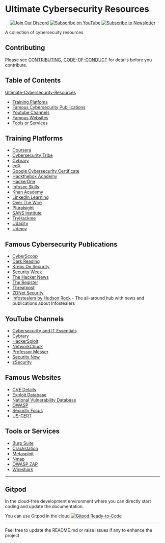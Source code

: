 # Ultimate Cybersecurity Resources

<div align="center">
  
[![Join Our Discord](https://img.shields.io/badge/Discord-Join%20Server-blue?logo=discord&style=for-the-badge)](https://discord.com/invite/Yn9g6KuWyA)
[![Subscribe on YouTube](https://img.shields.io/badge/YouTube-Subscribe-red?logo=youtube&style=for-the-badge)](https://www.youtube.com/@dhanushnehru?sub_confirmation=1)
[![Subscribe to Newsletter](https://img.shields.io/badge/Newsletter-Subscribe-orange?style=for-the-badge)](https://dhanushn.substack.com/)

</div>


A collection of cybersecuity resources 

## Contributing
Please see [CONTRIBUTING](https://github.com/DhanushNehru/Ultimate-Cybersecurity-Resources/blob/main/CONTRIBUTING.md), [CODE-OF-CONDUCT](https://github.com/DhanushNehru/Ultimate-Cybersecurity-Resources/blob/main/CODE-OF-CONDUCT.md) for details before you contribute.

## Table of Contents
[Ultimate-Cybersecurity-Resources](#Ultimate-Cybersecurity-Resources)
- [Training Platfoms](#Training-Platforms)
- [Famous Cybersecurity Publlications](#Famous-Cybersecurity-Publlications)
- [Youtube Channels](#Youtube-Channels)
- [Famous Websites](#Famous-Websites)
- [Tools or Services](#Tools-or-Services)

## Training Platforms
- [Coursera](https://www.coursera.org/)
- [Cybersecurity Tribe](https://www.cybersecuritytribe.com/)
- [Cybrary](https://www.cybrary.it/)
- [edX](https://www.edx.org/)
- [Google Cybersecurity Certificate](https://grow.google/cybersecurity/)
- [Hackthebox Academy](https://www.hackthebox.com/)
- [HackerOne](https://www.hackerone.com/)
- [Infosec Skills](https://www.infosecinstitute.com/skills/)
- [Khan Academy](https://www.khanacademy.org/)
- [LinkedIn Learning](https://www.linkedin.com/learning/)
- [Over The Wire](https://overthewire.org/wargames/)
- [Pluralsight](https://www.pluralsight.com/)
- [SANS Institute](https://www.sans.org/)
- [TryHackme](https://tryhackme.com/)
- [Udacity](https://www.udacity.com/)
- [Udemy](https://www.udemy.com/)

## Famous Cybersecurity Publications
- [CyberScoop](https://www.cyberscoop.com/)
- [Dark Reading](https://www.darkreading.com/)
- [Krebs On Security](https://krebsonsecurity.com/)
- [Security Week](https://www.securityweek.com/)
- [The Hacker News](https://thehackernews.com/)
- [The Register](https://www.theregister.com/)
- [Threatpost](https://threatpost.com/)
- [ZDNet Security](https://www.zdnet.com/topic/security/)
- [Infostealers by Hudson Rock](https://www.infostealers.com/) - The all-around hub with news and publications about Infostealers


## YouTube Channels
- [Cybersecurity and IT Essentials](https://www.youtube.com/c/CybersecurityandITEssentials)
- [Cybrary](https://www.youtube.com/c/Cybrary)
- [HackerSploit](https://www.youtube.com/c/HackerSploit)
- [NetworkChuck](https://www.youtube.com/c/NetworkChuck)
- [Professor Messer](https://www.youtube.com/c/professormesser)
- [Security Now](https://www.youtube.com/c/SecurityNow)
- [zSecurity](https://www.youtube.com/c/zSecurity)

## Famous Websites
- [CVE Details](https://www.cvedetails.com/)
- [Exploit Database](https://www.exploit-db.com/)
- [National Vulnerability Database](https://nvd.nist.gov/)
- [OWASP](https://owasp.org/)
- [Security Focus](https://www.securityfocus.com/)
- [US-CERT](https://us-cert.cisa.gov/)

## Tools or Services
- [Burp Suite](https://portswigger.net/burp)
- [Crackstation](https://crackstation.net/)
- [Metasploit](https://www.metasploit.com/)
- [Nmap](https://nmap.org/)
- [OWASP ZAP](https://www.zaproxy.org/)
- [Wireshark](https://www.wireshark.org/)


----

## Gitpod

In the cloud-free development environment where you can directly start coding and update the documentation.

You can use Gitpod in the cloud  [![Gitpod Ready-to-Code](https://img.shields.io/badge/Gitpod-Ready--to--Code-blue?logo=gitpod)](https://gitpod.io/#https://github.com/DhanushNehru/Ultimate-Cybersecurity-Resources/)

----

Feel free to update the README.md or raise issues if any to enhance the project
